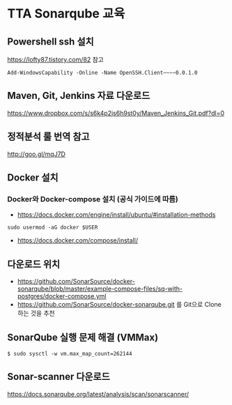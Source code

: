 # TTA Sonarqube 교육

## Powershell ssh 설치
https://lofty87.tistory.com/82  참고

```
Add-WindowsCapability -Online -Name OpenSSH.Client~~~~0.0.1.0
```


## Maven, Git, Jenkins 자료 다운로드

https://www.dropbox.com/s/s6k4p2js6h9st0y/Maven_Jenkins_Git.pdf?dl=0


## 정적분석 룰 번역 참고
http://goo.gl/mqJ7D

## Docker 설치
### Docker와 Docker-compose 설치 (공식 가이드에 따름)
- https://docs.docker.com/engine/install/ubuntu/#installation-methods
```
sudo usermod -aG docker $USER
```
- https://docs.docker.com/compose/install/

## 다운로드 위치
- https://github.com/SonarSource/docker-sonarqube/blob/master/example-compose-files/sq-with-postgres/docker-compose.yml
- https://github.com/SonarSource/docker-sonarqube.git 를 Git으로 Clone 하는 것을 추천

## SonarQube 실행 문제 해결 (VMMax)
```
$ sudo sysctl -w vm.max_map_count=262144
```

## Sonar-scanner 다운로드
https://docs.sonarqube.org/latest/analysis/scan/sonarscanner/
